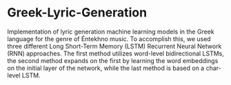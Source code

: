 # Greek-Lyric-Generation

Implementation of lyric generation machine learning models in the Greek language for the genre of Éntekhno music. To accomplish this, we used three different Long Short-Term Memory (LSTM) Recurrent Neural Network (RNN) approaches. The first method utilizes word-level bidirectional LSTMs, the second method expands on the first by learning the word embeddings on the initial layer of the network, while the last method is based on a char-level LSTM.
